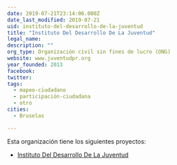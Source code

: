 ```yaml
---
date: 2019-07-21T23:14:06.000Z
date_last_modified: 2019-07-21
uid: instituto-del-desarrollo-de-la-juventud
title: "Instituto Del Desarrollo De La Juventud"
legal_name: 
description: ""
org_type: Organización civil sin fines de lucro (ONG)
website: www.juventudpr.org
year_founded: 2013
facebook: 
twitter: 
tags:
  - mapeo-ciudadano
  - participación-ciudadana
  - otro
cities: 
  - Bruselas

---
```


Esta organización tiene los siguientes proyectos:

- [Instituto Del Desarrollo De La Juventud](/i/instituto-del-desarrollo-de-la-juventud.html)
